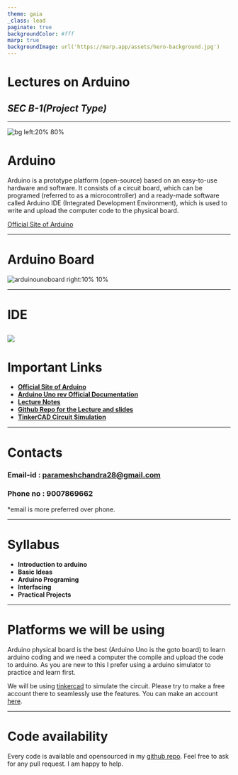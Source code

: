 ```yaml
---
theme: gaia
_class: lead
paginate: true
backgroundColor: #fff
marp: true
backgroundImage: url('https://marp.app/assets/hero-background.jpg')
---
```


# **Lectures on Arduino**
## *SEC B-1(Project Type)*

---

![bg left:20% 80%](https://i.imgur.com/OrgRQio.png)

# **Arduino**

Arduino is a prototype platform (open-source) based on an easy-to-use hardware and software. It consists of a circuit board, which can be programed (referred to as a microcontroller) and a ready-made software called Arduino IDE (Integrated Development Environment), which is used to write and upload the computer code to the physical board.

[Official Site of Arduino](https://www.arduino.cc/)

---
# **Arduino Board**

![arduinounoboard right:10% 10%](https://i.imgur.com/6uYuZAM.jpg)

---
# **IDE**
![](https://i.imgur.com/5X0IlAi.png)
---

# **Important Links**

- **[Official Site of Arduino](https://www.arduino.cc/)**
- **[Arduino Uno rev Official Documentation](https://docs.arduino.cc/hardware/uno-rev3)**
- **[Lecture Notes](arduino-doc.readthedocs.io/)**
- **[Github Repo for the Lecture and slides](https://github.com/paramphy/Arduino-doc)**
- **[TinkerCAD Circuit Simulation](https://www.tinkercad.com/)**

---
# **Contacts**

### Email-id : parameshchandra28@gmail.com
### Phone no : 9007869662

*email is more preferred over phone.

---

# **Syllabus**

- **Introduction to arduino**
- **Basic Ideas**
- **Arduino Programing**
- **Interfacing**
- **Practical Projects**

---

# **Platforms we will be using**

Arduino physical board is the best (Arduino Uno is the goto board) to learn arduino coding and we need a computer the compile and upload the code to arduino. As you are new to this I prefer using a arduino simulator to practice and learn first.

We will be using [tinkercad](https://www.tinkercad.com/) to simulate the circuit. Please try to make a free account there to seamlessly use the features. You can make an account [here](https://www.tinkercad.com/).

---

# **Code availability**

Every code is available and opensourced in my [github repo](https://github.com/paramphy/Arduino-doc). Feel free to ask for any pull request. I am happy to help.